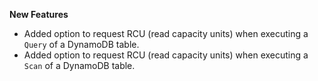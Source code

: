 **New Features**

* Added option to request RCU (read capacity units) when executing a `Query` of a DynamoDB table.
* Added option to request RCU (read capacity units) when executing a `Scan` of a DynamoDB table.